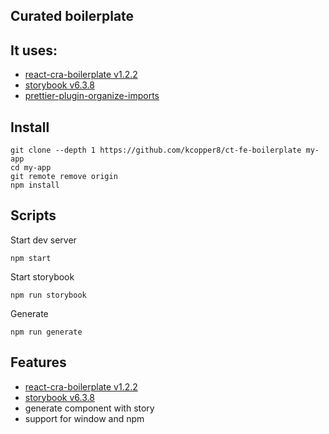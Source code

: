 ## Curated boilerplate

## It uses:

- [react-cra-boilerplate v1.2.2](https://github.com/react-boilerplate/react-boilerplate-cra-template)
- [storybook v6.3.8](https://storybook.js.org/)
- [prettier-plugin-organize-imports](https://github.com/simonhaenisch/prettier-plugin-organize-imports)

## Install

```shell
git clone --depth 1 https://github.com/kcopper8/ct-fe-boilerplate my-app
cd my-app
git remote remove origin
npm install
```

## Scripts

Start dev server

```shell
npm start
```

Start storybook

```shell
npm run storybook
```

Generate

```shell
npm run generate
```

## Features

- [react-cra-boilerplate v1.2.2](https://github.com/react-boilerplate/react-boilerplate-cra-template)
- [storybook v6.3.8](https://storybook.js.org/)
- generate component with story
- support for window and npm
